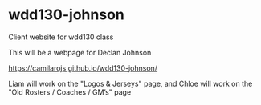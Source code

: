 # wdd130-johnson
Client website for wdd130 class

This will be a webpage for Declan Johnson

https://camilarojs.github.io/wdd130-johnson/

Liam will work on the "Logos & Jerseys" page, and Chloe will work on the "Old Rosters / Coaches / GM’s" page
